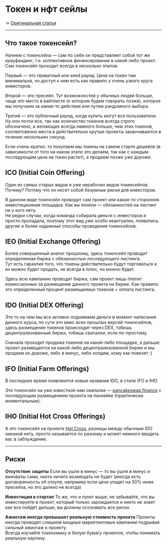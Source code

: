 # Токен и нфт сейлы
-> [Оригинальная статья](https://teletype.in/@greezblog/tokennft-seily_3.4)

---

## Что такое токенсейл?
Начнем с токенсейла — сам по себе он представляет собой тот же крауфандинг, т.е. коллективное финансирование в какой-либо проект.  
Сам токенсейл проходит всегда в несколько этапов.  

Первый — это приватный или seed раунд. Цена на токен там минимальна, но доступ к ним есть как правило у очень узкого круга инвесторов.  

Второй — это пресейл. Тут возможностей у обычных людей больше, чаще это место в вайтлисте (о котором будем говорить позже), которое мы получаем за какие-то действия или путем рандомного выбора.  

Третий — это публичный раунд, когда купить могут все пользователи. Ну или почти все, так как количество токенов всегда строго обозначено, а желающих всегда намного больше, чем этих токенов, соответсвенно места в действительно крутые проекты заканчиваются в течение нескольких секунд.

Если очень кратко: то покупаем мы токены на самом старте дешевле (в зависимости от того на каком этапе это делаем, так как с каждым последующим цена на токен растет), а продаем позже уже дороже.

## ICO (Initial Coin Offering)
Один из самых старых видов и уже нерабочих видов токенсейлов.  
Почему? Потому что он несет собой безумные риски для инвесторов.

В данном виде токенсейл проводит сам проект или какая-то сторонняя инвестиционная площадка. Как вы поняли — обязанностей на листинг ни у кого нету.  
Не редки случаи, когда команда собирала деньги с инвесторов и просто пропадала, поэтому этот вид уже особо неактуален, появились другие и более надежные способы проведения токенсейлов.

## IEO (Initial Exchange Offering)
Более совершенный аналог прошлому, здесь токенсейл проводит определенная биржа с обязанностью последующего листинга.  
Тут есть гарантия того, что токены действительно будут торговаться и их можно будет продать, не всегда в плюс, но можно будет.

Здесь всю кампанию проводит биржа, сам проект лишь платит комиссионные за размещение данного проекта на бирже. Как правило это определенный процент размещаемых токенов + оплата листинга.

## IDO (Initial DEX Offering)
Это то на чем мы все активно поднимаем деньги в момент написания данного курса, по сути это микс всех прошлых версий токенсейлов, здесь размещение токенов происходит через DEX, тобишь децентрализованные биржи, тобишь свапалки, если по-простому.

Сначала проходит продажа токенов на какой-либо площадке, а дальше проект размещается на какой-либо децентрализованной бирже и мы продаем их дороже, либо в минус, либо холдим, кому как повезет :)


## IFO (Initial Farm Offerings)
В последнее время появляются новые названия IDO, в стиле IFO и IHO.

Это токенсейл на уже известной нам свапалке — [pancakeswap.finance](https://pancakeswap.finance/) с последующим размещением проекта на панкейке (практически моментальным).

## IHO (Initial Hot Cross Offerings)
А это токенсейл на проекте [Hot Cross](https://app.hotcross.com/iho), разницы между обычным IDO никакой нету, просто называется по разному и может немного вводить вас в заблуждение.

---

## Риски
**Отсутствие защиты**
Если вы ушли в минус — то вы ушли в минус и виноваты сами, никто ничего возмещать не будет (иногда есть договоренность об откупе, например если цена упадет на 50% ниже пресейла, но это далеко не всегда)

**Инвестиции в стартап**
То же, что и пункт выше, не забывайте, что вы инвестируете в проект, который только зарождается и никто не знает как все пойдет дальше, вы должны осознавать все риски.

**Ажиотаж иногда превышает реальную стоимость проекта**
Проекты иногда проводят слишком мощные маркетинговые кампании подрывая сильный ажиотаж к проекту.  
Всегда изучайте токеномику и белую бумагу проектов, чтобы понимать реальную картину.